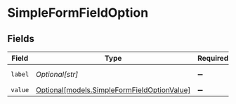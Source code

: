 # SimpleFormFieldOption


## Fields

| Field                                                                                  | Type                                                                                   | Required                                                                               | Description                                                                            | Example                                                                                |
| -------------------------------------------------------------------------------------- | -------------------------------------------------------------------------------------- | -------------------------------------------------------------------------------------- | -------------------------------------------------------------------------------------- | -------------------------------------------------------------------------------------- |
| `label`                                                                                | *Optional[str]*                                                                        | :heavy_minus_sign:                                                                     | N/A                                                                                    | General Channel                                                                        |
| `value`                                                                                | [Optional[models.SimpleFormFieldOptionValue]](../models/simpleformfieldoptionvalue.md) | :heavy_minus_sign:                                                                     | N/A                                                                                    |                                                                                        |